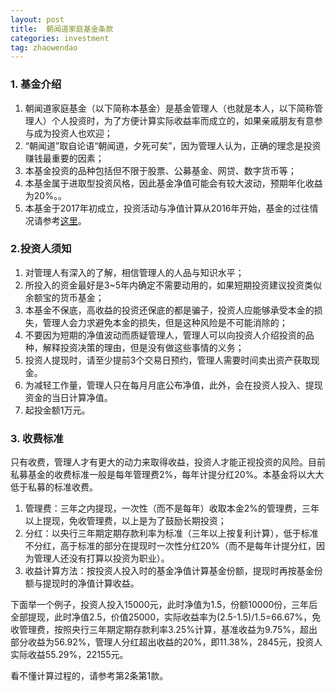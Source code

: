 ```yaml
---
layout: post
title:  朝闻道家庭基金条款
categories: investment
tag: zhaowendao
---
```


### 1. 基金介绍

1. 朝闻道家庭基金（以下简称本基金）是基金管理人（也就是本人，以下简称管理人）个人投资时，为了方便计算实际收益率而成立的，如果亲戚朋友有意参与成为投资人也欢迎；
2. “朝闻道”取自论语“朝闻道，夕死可矣”，因为管理人认为，正确的理念是投资赚钱最重要的因素；
3. 本基金投资的品种包括但不限于股票、公募基金、网贷、数字货币等；
4. 本基金属于进取型投资风格，因此基金净值可能会有较大波动，预期年化收益为20%。。
5. 本基金于2017年初成立，投资活动与净值计算从2016年开始，基金的过往情况请参考[这里](http://yifeitao.com/tags/#zhaowendao)。

### 2.投资人须知

1. 对管理人有深入的了解，相信管理人的人品与知识水平；
2. 所投入的资金最好是3~5年内确定不需要动用的，如果短期投资建议投资类似余额宝的货币基金；
3. 本基金不保底，高收益的投资还保底的都是骗子，投资人应能够承受本金的损失，管理人会力求避免本金的损失，但是这种风险是不可能消除的；
4. 不要因为短期的净值波动而质疑管理人，管理人可以向投资人介绍投资的品种，解释投资决策的理由，但是没有做这些事情的义务；
5. 投资人提现时，请至少提前3个交易日预约，管理人需要时间卖出资产获取现金。
6. 为减轻工作量，管理人只在每月月底公布净值，此外，会在投资人投入、提现资金的当日计算净值。
7. 起投金额1万元。

### 3. 收费标准

只有收费，管理人才有更大的动力来取得收益，投资人才能正视投资的风险。目前私募基金的收费标准一般是每年管理费2%，每年计提分红20%。本基金将以大大低于私募的标准收费。

1. 管理费：三年之内提现，一次性（而不是每年）收取本金2%的管理费，三年以上提现，免收管理费，以上是为了鼓励长期投资；
2. 分红：以央行三年期定期存款利率为标准（三年以上按复利计算），低于标准不分红，高于标准的部分在提现时一次性分红20%（而不是每年计提分红，因为管理人还没有打算以投资为职业）。
3. 收益计算方法：按投资人投入时的基金净值计算基金份额，提现时再按基金份额与提现时的净值计算收益。

下面举一个例子，投资人投入15000元，此时净值为1.5，份额10000份，三年后全部提现，此时净值2.5，价值25000，实际收益率为(2.5-1.5)/1.5=66.67%，免收管理费，按照央行三年期定期存款利率3.25%计算，基准收益为9.75%，超出部分收益为56.92%，管理人分红超出收益的20%，即11.38%，2845元，投资人实际收益55.29%，22155元。

看不懂计算过程的，请参考第2条第1款。